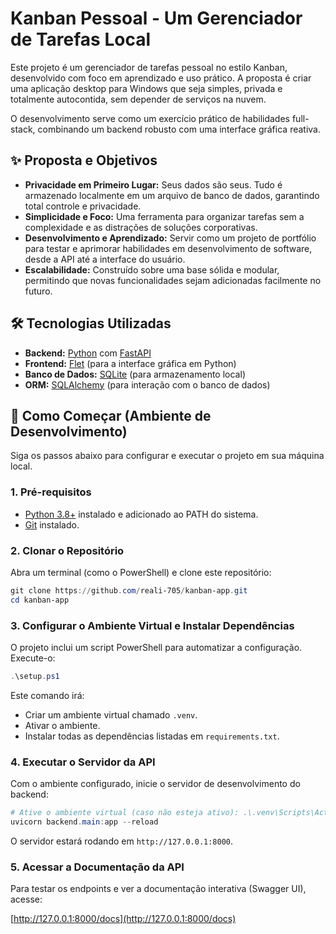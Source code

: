 # Kanban Pessoal - Um Gerenciador de Tarefas Local

Este projeto é um gerenciador de tarefas pessoal no estilo Kanban, desenvolvido com foco em aprendizado e uso prático. A proposta é criar uma aplicação desktop para Windows que seja simples, privada e totalmente autocontida, sem depender de serviços na nuvem.

O desenvolvimento serve como um exercício prático de habilidades full-stack, combinando um backend robusto com uma interface gráfica reativa.

## ✨ Proposta e Objetivos

-   **Privacidade em Primeiro Lugar:** Seus dados são seus. Tudo é armazenado localmente em um arquivo de banco de dados, garantindo total controle e privacidade.
-   **Simplicidade e Foco:** Uma ferramenta para organizar tarefas sem a complexidade e as distrações de soluções corporativas.
-   **Desenvolvimento e Aprendizado:** Servir como um projeto de portfólio para testar e aprimorar habilidades em desenvolvimento de software, desde a API até a interface do usuário.
-   **Escalabilidade:** Construído sobre uma base sólida e modular, permitindo que novas funcionalidades sejam adicionadas facilmente no futuro.

## 🛠️ Tecnologias Utilizadas

-   **Backend:** [Python](https://www.python.org/) com [FastAPI](https://fastapi.tiangolo.com/)
-   **Frontend:** [Flet](https://flet.dev/) (para a interface gráfica em Python)
-   **Banco de Dados:** [SQLite](https://www.sqlite.org/index.html) (para armazenamento local)
-   **ORM:** [SQLAlchemy](https://www.sqlalchemy.org/) (para interação com o banco de dados)

## 🚀 Como Começar (Ambiente de Desenvolvimento)

Siga os passos abaixo para configurar e executar o projeto em sua máquina local.

### 1. Pré-requisitos

-   [Python 3.8+](https://www.python.org/downloads/) instalado e adicionado ao PATH do sistema.
-   [Git](https://git-scm.com/downloads) instalado.

### 2. Clonar o Repositório

Abra um terminal (como o PowerShell) e clone este repositório:

```powershell
git clone https://github.com/reali-705/kanban-app.git
cd kanban-app
```

### 3. Configurar o Ambiente Virtual e Instalar Dependências

O projeto inclui um script PowerShell para automatizar a configuração. Execute-o:

```powershell
.\setup.ps1
```

Este comando irá:
- Criar um ambiente virtual chamado `.venv`.
- Ativar o ambiente.
- Instalar todas as dependências listadas em `requirements.txt`.

### 4. Executar o Servidor da API

Com o ambiente configurado, inicie o servidor de desenvolvimento do backend:

```powershell
# Ative o ambiente virtual (caso não esteja ativo): .\.venv\Scripts\Activate.ps1
uvicorn backend.main:app --reload
```

O servidor estará rodando em `http://127.0.0.1:8000`.

### 5. Acessar a Documentação da API

Para testar os endpoints e ver a documentação interativa (Swagger UI), acesse:

[http://127.0.0.1:8000/docs](http://127.0.0.1:8000/docs)

